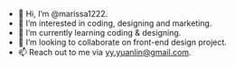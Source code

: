 - 👋 Hi, I’m @marissa1222.
- 👀 I’m interested in coding, designing and marketing.
- 🌱 I’m currently learning coding & designing.
- 💞️ I’m looking to collaborate on front-end design project.
- 📫 Reach out to me via yy.yuanlin@gmail.com.

<!---
marissa1222/marissa1222 is a ✨ special ✨ repository because its `README.md` (this file) appears on your GitHub profile.
You can click the Preview link to take a look at your changes.
--->
